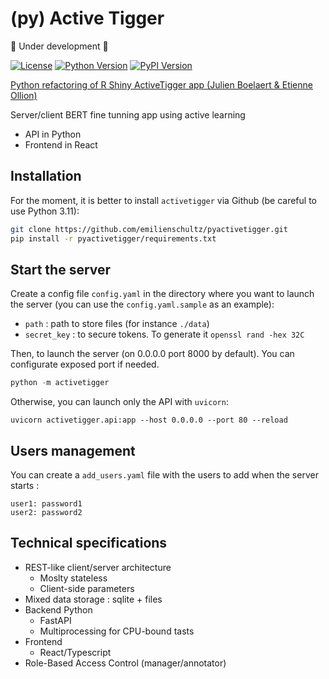 # (py) Active Tigger

🚧 Under development 🚧

[![License](https://img.shields.io/badge/license-MIT-blue.svg)](https://github.com/emilienschultz/pyactivetigger/blob/main/LICENSE)
[![Python Version](https://img.shields.io/badge/python-3.11-blue)](https://www.python.org/downloads/)
[![PyPI Version](https://img.shields.io/pypi/v/activetigger)](https://pypi.org/project/activetigger/)

[Python refactoring of R Shiny ActiveTigger app (Julien Boelaert & Etienne Ollion)](https://gitlab.univ-lille.fr/julien.boelaert/activetigger)

Server/client BERT fine tunning app using active learning

- API in Python
- Frontend in React

## Installation

For the moment, it is better to install `activetigger` via Github (be careful to use Python 3.11):

```bash
git clone https://github.com/emilienschultz/pyactivetigger.git
pip install -r pyactivetigger/requirements.txt
```

## Start the server

Create a config file `config.yaml` in the directory where you want to launch the server (you can use the `config.yaml.sample` as an example):

- `path` : path to store files (for instance `./data`)
- `secret_key` : to secure tokens. To generate it `openssl rand -hex 32C`

Then, to launch the server (on 0.0.0.0 port 8000 by default). You can configurate exposed port if needed.

```python
python -m activetigger
```

Otherwise, you can launch only the API with `uvicorn`:

```
uvicorn activetigger.api:app --host 0.0.0.0 --port 80 --reload
```

## Users management

You can create a `add_users.yaml` file with the users to add when the server starts :

```
user1: password1
user2: password2
```

## Technical specifications

- REST-like client/server architecture
  - Moslty stateless
  - Client-side parameters
- Mixed data storage : sqlite + files
- Backend Python
  - FastAPI
  - Multiprocessing for CPU-bound tasts
- Frontend
  - React/Typescript
- Role-Based Access Control (manager/annotator)

